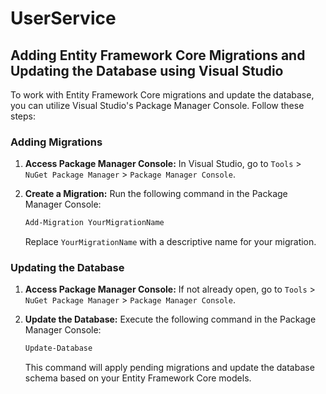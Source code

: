 # UserService

## Adding Entity Framework Core Migrations and Updating the Database using Visual Studio

To work with Entity Framework Core migrations and update the database, you can utilize Visual Studio's Package Manager Console. Follow these steps:

### Adding Migrations

1. **Access Package Manager Console:** In Visual Studio, go to `Tools` > `NuGet Package Manager` > `Package Manager Console`.

2. **Create a Migration:** Run the following command in the Package Manager Console:

    ```bash
    Add-Migration YourMigrationName
    ```
    Replace `YourMigrationName` with a descriptive name for your migration.

### Updating the Database

1. **Access Package Manager Console:** If not already open, go to `Tools` > `NuGet Package Manager` > `Package Manager Console`.

2. **Update the Database:** Execute the following command in the Package Manager Console:

    ```bash
    Update-Database
    ```

    This command will apply pending migrations and update the database schema based on your Entity Framework Core models.
